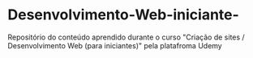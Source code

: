 # Desenvolvimento-Web-iniciante-
Repositório do conteúdo aprendido durante o curso "Criação de sites / Desenvolvimento Web (para iniciantes)" pela platafroma Udemy
